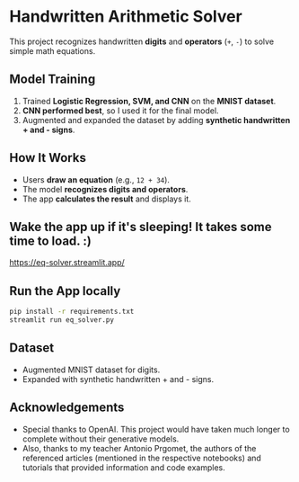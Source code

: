 # Handwritten Arithmetic Solver  

This project recognizes handwritten **digits** and **operators** (`+`, `-`) to solve simple math equations.  

## Model Training  

1. Trained **Logistic Regression, SVM, and CNN** on the **MNIST dataset**.  
2. **CNN performed best**, so I used it for the final model.  
3. Augmented and expanded the dataset by adding **synthetic handwritten + and - signs**.  

## How It Works  

- Users **draw an equation** (e.g., `12 + 34`).  
- The model **recognizes digits and operators**.  
- The app **calculates the result** and displays it.  

## Wake the app up if it's sleeping! It takes some time to load. :) 

https://eq-solver.streamlit.app/

## Run the App locally 

```bash
pip install -r requirements.txt
streamlit run eq_solver.py
```

## Dataset  

- Augmented MNIST dataset for digits.  
- Expanded with synthetic handwritten + and - signs.  

## Acknowledgements  

- Special thanks to OpenAI. This project would have taken much longer to complete without their generative models.  
- Also, thanks to my teacher Antonio Prgomet, the authors of the referenced articles (mentioned in the respective notebooks) and tutorials that provided information and code examples.  